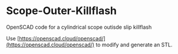 # Scope-Outer-Killflash
OpenSCAD code for a cylindrical scope outisde slip killflash

Use [https://openscad.cloud/openscad/](https://openscad.cloud/openscad/) to modify and generate an STL.
